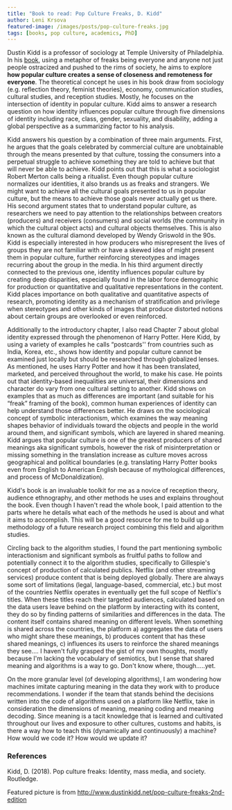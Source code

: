```yaml
---
title: "Book to read: Pop Culture Freaks, D. Kidd"
author: Leni Krsova
featured-image: /images/posts/pop-culture-freaks.jpg
tags: [books, pop culture, academics, PhD]
---
```

Dustin Kidd is a professor of sociology at Temple University of Philadelphia. In his <a href="http://www.dustinkidd.net/pop-culture-freaks-2nd-edition">book</a>, using a metaphor of freaks being everyone and anyone not just people ostracized and pushed to the rims of society, he aims to explore **how popular culture creates a sense of closeness and remoteness for everyone**. The theoretical concept he uses in his book draw from sociology (e.g. reflection theory, feminist theories), economy, communication studies, cultural studies, and reception studies. Mostly, he focuses on the intersection of identity in popular culture. Kidd aims to answer a research question on how identity influences popular culture through five dimensions of identity including race, class, gender, sexuality, and disability, adding a global perspective as a summarizing factor to his analysis.

Kidd answers his question by a combination of three main arguments. First, he argues that the goals celebrated by commercial culture are unobtainable through the means presented by that culture, tossing the consumers into a perpetual struggle to achieve something they are told to achieve but that will never be able to achieve. Kidd points out that this is what a sociologist Robert Merton calls being a ritualist. Even though popular culture normalizes our identities, it also brands us as freaks and strangers. We might want to achieve all the cultural goals presented to us in popular culture, but the means to achieve those goals never actually get us there. His second argument states that to understand popular culture, as researchers we need to pay attention to the relationships between creators (producers) and receivers (consumers) and social worlds (the community in which the cultural object acts) and cultural objects themselves. This is also known as the cultural diamond developed by Wendy Griswold in the 90s. Kidd is especially interested in how producers who misrepresent the lives of groups they are not familiar with or have a skewed idea of might present them in popular culture, further reinforcing stereotypes and images recurring about the group in the media. In his third argument directly connected to the previous one, identity influences popular culture by creating deep disparities, especially found in the labor force demographic for production or quantitative and qualitative representations in the content. Kidd places importance on both qualitative and quantitative aspects of research, promoting identity as a mechanism of stratification and privilege when stereotypes and other kinds of images that produce distorted notions about certain groups are overlooked or even reinforced. 

Additionally to the introductory chapter, I also read Chapter 7 about global identity expressed through the phenomenon of Harry Potter. Here Kidd, by using a variety of examples he calls “postcards'' from countries such as India, Korea, etc., shows how identity and popular culture cannot be examined just locally but should be researched through globalized lenses. As mentioned, he uses Harry Potter and how it has been translated, marketed, and perceived throughout the world, to make his case. He points out that identity-based inequalities are universal, their dimensions and character do vary from one cultural setting to another. Kidd shows on examples that as much as differences are important (and suitable for his “freak” framing of the book), common human experiences of identity can help understand those differences better. He draws on the sociological concept of symbolic interactionism, which examines the way meaning shapes behavior of individuals toward the objects and people in the world around them, and significant symbols, which are layered in shared meaning. Kidd argues that popular culture is one of the greatest producers of shared meanings aka significant symbols, however the risk of misinterpretation or missing something in the translation increase as culture moves across geographical and political boundaries (e.g. translating Harry Potter books even from English to American English because of mythological differences, and process of McDonaldization).

Kidd's book is an invaluable toolkit for me as a novice of reception theory, audience ethnography, and other methods he uses and explains throughout the book. Even though I haven't read the whole book, I paid attention to the parts where he details what each of the methods he used is about and what it aims to accomplish. This will be a good resource for me to build up a methodology of a future research project combining this field and algorithm studies.

Circling back to the algorithm studies, I found the part mentioning symbolic interactionism and significant symbols as fruitful paths to follow and potentially connect it to the algorithm studies, specifically to Gillespie's concept of production of calculated publics. Netflix (and other streaming services) produce content that is being deployed globally. There are always some sort of limitations (legal, language-based, commercial, etc.) but most of the countries Netflix operates in eventually get the full scope of Netflix's titles. When these titles reach their targeted audiences, calculated based on the data users leave behind on the platform by interacting with its content, they do so by finding patterns of similarities and differences in the data. The content itself contains shared meaning on different levels. When something is shared across the countries, the platform a) aggregates the data of users who might share these meanings, b) produces content that has these shared meanings, c) influences its users to reinforce the shared meanings they see…. I haven't fully grasped the gist of my own thoughts, mostly because I'm lacking the vocabulary of semiotics, but I sense that shared meaning and algorithms is a way to go. Don't know where, though…..yet.

On the more granular level (of developing algorithms), I am wondering how machines imitate capturing meaning in the data they work with to produce recommendations. I wonder if the team that stands behind the decisions written into the code of algorithms used on a platform like Netflix, take in consideration the dimensions of meaning, meaning coding and meaning decoding. Since meaning is a tacit knowledge that is learned and cultivated throughout our lives and exposure to other cultures, customs and habits, is there a way how to teach this (dynamically and continuously) a machine? How would we code it? How would we update it?

### References
Kidd, D. (2018). Pop culture freaks: Identity, mass media, and society. Routledge.

Featured picture is from http://www.dustinkidd.net/pop-culture-freaks-2nd-edition
